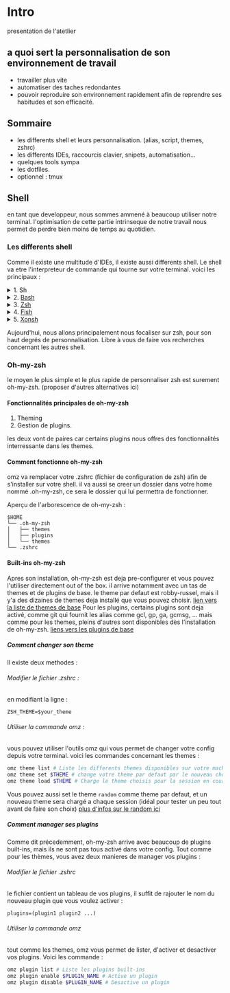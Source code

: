 # Intro

presentation de l'atetlier

## a quoi sert la personnalisation de son environnement de travail

- travailler plus vite
- automatiser des taches redondantes
- pouvoir reproduire son environnement rapidement afin de reprendre ses habitudes et son efficacité.

## Sommaire

- les differents shell et leurs personnalisation. (alias, script, themes, zshrc)
- les differents IDEs, raccourcis clavier, snipets, automatisation...
- quelques tools sympa
- les dotfiles.
- optionnel : tmux

## Shell

en tant que developpeur, nous sommes ammené à beaucoup utiliser notre terminal.
l'optimisation de cette partie intrinseque de notre travail nous permet de perdre bien moins de temps au quotidien.

### Les differents shell

Comme il existe une multitude d'IDEs, il existe aussi differents shell. Le shell va etre l'interpreteur de commande qui tourne sur votre terminal.
voici les principaux :

<details>
<summary>1. Sh</summary>
	<ul>
	<li>Tout premier shell.</li>
	<li>Casi pas de personnalisation possible</li>
	</ul>
</details>
<details>
<summary>2. <a href="https://www.gnu.org/software/bash/">Bash</a></summary>
	<ul>
	<li>Shell de base, issue du projet GNU.</li>
	<li>Peu de personnalisation possible.</li>
	</ul>
</details>
<details>
<summary>3. <a href="https://zsh.sourceforge.io/">Zsh</a></summary>
	<ul>
	<li>Liberté casi-absolue sur les personnalisation</li>
	<li>Grosse communauté.</li>
	</ul>
</details>
<details>
<summary>4. <a href="https://fishshell.com/">Fish</a></summary>
	<ul>
	<li>Plus récent.</li>
	<li>Innovant, beaucoup de plugins de base deja installé qui peuvent faciliter l'utilisation.</li>
	<li>Très personnalisable.</li>
	</ul>
</details>
<details>
<summary>5. <a href="https://xon.sh/">Xonsh</a></summary>
	<ul>
	<li>Récent.</li>
	<li>Innovant.</li>
	<li>Supporte le python.</li>
	</ul>
</details>

Aujourd'hui, nous allons principalement nous focaliser sur zsh, pour son haut degrés de personnalisation. Libre à vous de faire vos recherches concernant les autres shell.

### Oh-my-zsh

le moyen le plus simple et le plus rapide de personnaliser zsh est surement oh-my-zsh. (proposer d'autres alternatives ici)

#### Fonctionnalités principales de oh-my-zsh
1. Theming
2. Gestion de plugins.

les deux vont de paires car certains plugins nous offres des fonctionnalités interressante dans les themes.

#### Comment fonctionne oh-my-zsh

omz va remplacer votre .zshrc (fichier de configuration de zsh) afin de s'installer sur votre shell.
il va aussi se creer un dossier dans votre home nommé .oh-my-zsh, ce sera le dossier qui lui permettra de fonctionner.

Aperçu de l'arborescence de oh-my-zsh :

```
$HOME
└── .oh-my-zsh
│   ├── themes
│   ├── plugins
│   └── themes
└── .zshrc
```

#### Built-ins oh-my-zsh

Apres son installation, oh-my-zsh est deja pre-configurer et vous pouvez l'utiliser directement out of the box.
il arrive notamment avec un tas de themes et de plugins de base. le theme par defaut est robby-russel, mais il y'a des dizaines de themes deja installé
que vous pouvez choisir. [lien vers la liste de themes de base](https://github.com/ohmyzsh/ohmyzsh/wiki/Themes)
Pour les plugins, certains plugins sont deja activé, comme git qui fournit les alias comme gcl, gp, ga, gcmsg, ... mais comme pour les themes, pleins d'autres
sont disponibles dès l'installation de oh-my-zsh. [liens vers les plugins de base](https://github.com/ohmyzsh/ohmyzsh/wiki/Plugins)

##### Comment changer son theme

Il existe deux methodes : 

###### Modifier le fichier .zshrc :

en modifiant la ligne :

```
ZSH_THEME=$your_theme
```
###### Utiliser la commande omz :

vous pouvez utiliser l'outils omz qui vous permet de changer votre config depuis votre terminal.
voici les commandes concernant les themes :

```sh
omz theme list # Liste les differents themes disponibles sur votre machine
omz theme set $THEME # change votre theme par defaut par le nouveau choisis
omz theme load $THEME # Charge le theme choisis pour la session en cours mais ne change pas le theme par defaut (ideal pour tester un nouveau theme)
```

Vous pouvez aussi set le theme ```random``` comme theme par defaut, et un nouveau theme sera chargé a chaque session (idéal pour tester un peu tout avant de faire son choix)
[plus d'infos sur le random ici](https://github.com/ohmyzsh/ohmyzsh/wiki/Settings#random-theme)

##### Comment manager ses plugins

Comme dit précedemment, oh-my-zsh arrive avec beaucoup de plugins built-ins, mais ils ne sont pas tous activé dans votre config.
Tout comme pour les thèmes, vous avez deux manieres de manager vos plugins :

###### Modifier le fichier .zshrc

le fichier contient un tableau de vos plugins, il suffit de rajouter le nom du nouveau plugin que vous voulez activer :

```
plugins=(plugin1 plugin2 ...)
```

###### Utiliser la commande omz

tout comme les themes, omz vous permet de lister, d'activer et desactiver vos plugins. Voici les commande :

```sh
omz plugin list # Liste les plugins built-ins
omz plugin enable $PLUGIN_NAME # Active un plugin
omz plugin disable $PLUGIN_NAME # Desactive un plugin
```


